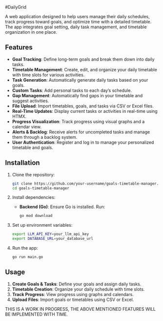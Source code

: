 

#DailyGrid

A web application designed to help users manage their daily schedules, track progress toward goals, and optimize time with a detailed timetable. The app integrates goal setting, daily task management, and timetable organization in one place.

## Features

- **Goal Tracking**: Define long-term goals and break them down into daily tasks.
- **Timetable Management**: Create, edit, and organize your daily timetable with time slots for various activities.
- **Task Generation**: Automatically generate daily tasks based on your goals.
- **Custom Tasks**: Add personal tasks to each day’s schedule.
- **Gap Management**: Automatically find gaps in your timetable and suggest activities.
- **File Upload**: Import timetables, goals, and tasks via CSV or Excel files.
- **Real-Time Updates**: Display current tasks or activities in real-time using HTMX.
- **Progress Visualization**: Track progress using visual graphs and a calendar view.
- **Alerts & Backlog**: Receive alerts for uncompleted tasks and manage them through a backlog system.
- **User Authentication**: Register and log in to manage your personalized timetable and goals.

## Installation

1. Clone the repository:

   ```bash
   git clone https://github.com/your-username/goals-timetable-manager.git
   cd goals-timetable-manager
   ```

2. Install dependencies:

   - **Backend (Go)**:
     Ensure Go is installed. Run:
     ```bash
     go mod download
     ```

3. Set up environment variables:
   ```bash
   export LLM_API_KEY=your_llm_api_key
   export DATABASE_URL=your_database_url
   ```

4. Run the app:
   ```bash
   go run main.go
   ```

## Usage

1. **Create Goals & Tasks**: Define your goals and assign daily tasks.
2. **Timetable Creation**: Organize your daily schedule with time slots.
3. **Track Progress**: View progress using graphs and calendars.
4. **Upload Files**: Import goals or timetables using CSV or Excel.

THIS IS A WORK IN PROGRESS, THE ABOVE MENTIONED FEATURES WILL BE IMPLEMENTED WITH TIME.
